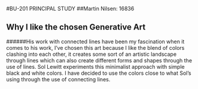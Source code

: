 #BU-201 PRINCIPAL STUDY 
##Martin Nilsen: 16836



## Why I like the chosen Generative Art


######His work with connected lines have been my fascination when it comes to his work, I’ve chosen this art because I like the blend of colors clashing into each other, it creates some sort of an artistic landscape through lines which can also create different forms and shapes through the use of lines. Sol Lewitt experiments this minimalist approach with simple black and white colors. I have decided to use the colors close to what Sol’s using through the use of connecting lines.